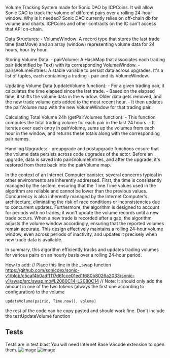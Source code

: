 Volume Tracking System made for Sonic DAO by ICPCoins.
It will allow Sonic DAO to track the volume of different pairs over a rolling 24-hour window.
Why is it needed? Sonic DAO currently relies on off-chain db for volume and charts.
ICPCoins and other contracts on the IC can't access that API on-chain.


Data Structures:
    - VolumeWindow: A record type that stores the last trade time (lastMove) and an array (window) representing volume data for 24 hours,
        hour by hour.

Storing Volume Data:
    - pairVolume: A HashMap that associates each trading pair (identified by Text) with its corresponding VolumeWindow.
    - pairsVolumeEntries: A stable variable to persist data across upgrades. It's a list of tuples, each containing a trading 
    - pair and its VolumeWindow.

Updating Volume Data (updateVolume function):
    - For a given trading pair, it calculates the time elapsed since the last trade.
    - Based on the elapsed time, it shifts the volume data in the window. Older data gets removed, and the new trade volume gets added to
        the most recent hour.
    - It then updates the pairVolume map with the new VolumeWindow for that trading pair.

Calculating Total Volume 24h (getPairVolumes function):
    - This function computes the total trading volume for each pair in the last 24 hours.
    - It iterates over each entry in pairVolume, sums up the volumes from each hour in the window, and returns these totals along with the
        corresponding pair names.

Handling Upgrades:
    - preupgrade and postupgrade functions ensure that the volume data persists across code upgrades of the actor. Before an upgrade, data is
        saved into pairsVolumeEntries, and after the upgrade, it's restored from there back into the pairVolume map.

In the context of an Internet Computer canister, several concerns typical in other environments are inherently addressed. First, the time 
is consistently managed by the system, ensuring that the Time.Time values used in the algorithm are reliable and cannot be lower than the previous values.
Concurrency is also inherently managed by the Internet Computer's architecture, eliminating the risk of race conditions or inconsistencies due to concurrent updates.
Furthermore, the algorithm is designed to account for periods with no trades; it won't update the volume records until a new trade occurs. 
When a new trade is recorded after a gap, the algorithm adjusts the volume window accordingly, ensuring that the reported volumes remain accurate. 
This design effectively maintains a rolling 24-hour volume window, even across periods of inactivity, and updates it precisely when new trade data is available.

In summary, this algorithm efficiently tracks and updates trading volumes for various pairs on an hourly basis over a rolling 24-hour period.

How to add:
    // Place this line in the _swap function https://github.com/sonicdex/sonic-v1/blob/c5caf4b0adff117d6fcce01ed1f680b8026a2033/sonic-v1/swap/src/swap.mo#L2080C14-L2080C14
    // Note: It should only add the amount in one of the two tokens (always the first one according to configuration) to the volume
```
updateVolume(pairid, Time.now(), volume)
```

the rest of the code can be copy pasted and should work fine. Don't include the testUpdateVolume function


## Tests

Tests are in test.blast You will need Internet Base VScode extension to open them.
![image](https://github.com/infu/sonic_contrib_volume/assets/24810/e8087604-46be-4a7b-b50d-a3ac130af074)
![image](https://github.com/infu/sonic_contrib_volume/assets/24810/19773f72-9ce5-42c5-b658-f58a19686003)

